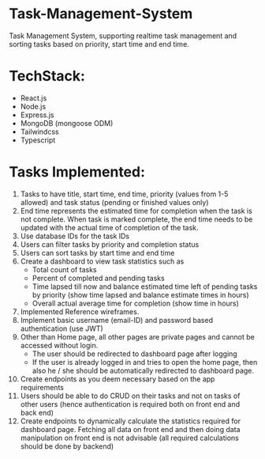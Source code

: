 # Task-Management-System
Task Management System, supporting realtime task management and sorting tasks based on priority, start time and end time.

# TechStack:
- React.js
- Node.js
- Express.js
- MongoDB (mongoose ODM)
- Tailwindcss
- Typescript

# Tasks Implemented:
1. Tasks to have title, start time, end time, priority (values from 1-5 allowed) and task status (pending or finished values only)
2. End time represents the estimated time for completion when the task is not complete. When task is marked complete, the end time needs to be updated with the actual time of completion of the task.
3. Use database IDs for the task IDs
4. Users can filter tasks by priority and completion status
5. Users can sort tasks by start time and end time
6. Create a dashboard to view task statistics such as
    - Total count of tasks
    - Percent of completed and pending tasks
    - Time lapsed till now and balance estimated time left of pending tasks by priority (show time lapsed and balance estimate times in hours)
    - Overall actual average time for completion (show time in hours)
7. Implemented Reference wireframes.
8. Implement basic username (email-ID) and password based authentication (use JWT)
9. Other than Home page, all other pages are private pages and cannot be accessed without login.
    - The user should be redirected to dashboard page after logging
    - If the user is already logged in and tries to open the home page, then also he / she should be automatically redirected to dashboard page.
10. Create endpoints as you deem necessary based on the app requirements
11. Users should be able to do CRUD on their tasks and not on tasks of other users (hence authentication is required both on front end and back end)
12. Create endpoints to dynamically calculate the statistics required for dashboard page. Fetching all data on front end and then doing data manipulation on front end is not advisable (all required calculations should be done by backend)